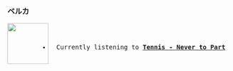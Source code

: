 ### ベルカ
<div align="center">
<kbd>
<a href="https://www.youtube.com/results?search_query=Tennis+Never+to+Part" target="_blank">
    <img align="left" width="92" height="92" src="https:&#x2F;&#x2F;lastfm.freetls.fastly.net&#x2F;i&#x2F;u&#x2F;174s&#x2F;1dcb5ec68b2d47a7a29d2e75c20579a7.png">
</a>
</br></br>
<ul><li>
<p align="center"> Currently listening to <b><a href="https://www.youtube.com/results?search_query=Tennis+Never+to+Part" target="_blank">Tennis - Never to Part</a> </b></p>
</li></ul>
</kbd>
</div>